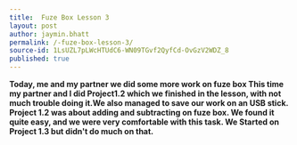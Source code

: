 ```yaml
---
title:  Fuze Box Lesson 3
layout: post
author: jaymin.bhatt
permalink: /-fuze-box-lesson-3/
source-id: 1LsUZL7pLWcHTUdC6-WN09TGvf2QyfCd-OvGzV2WDZ_8
published: true
---
```

**Today, me and my partner we did some more work on fuze box This time my partner and I did Project1.2 which we finished in the lesson, with not much trouble doing it.We also managed to save our work on an USB stick. Project 1.2 was about adding and subtracting on fuze box. We found it quite easy, and we were very comfortable with this task. We Started on Project 1.3 but didn't do much on that.**

